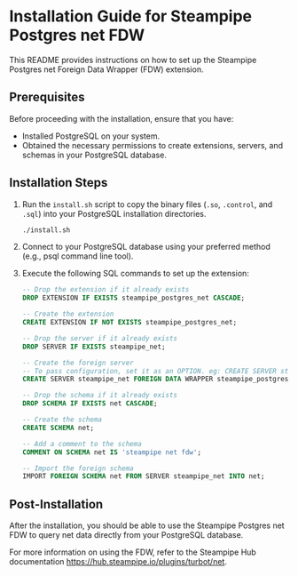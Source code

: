 # Installation Guide for Steampipe Postgres net FDW

This README provides instructions on how to set up the Steampipe Postgres net Foreign Data Wrapper (FDW) extension.

## Prerequisites

Before proceeding with the installation, ensure that you have:

- Installed PostgreSQL on your system.
- Obtained the necessary permissions to create extensions, servers, and schemas in your PostgreSQL database.

## Installation Steps

1. Run the `install.sh` script to copy the binary files (`.so`, `.control`, and `.sql`) into your PostgreSQL installation directories.

   ```bash
   ./install.sh
   ```

2. Connect to your PostgreSQL database using your preferred method (e.g., psql command line tool).

3. Execute the following SQL commands to set up the extension:

   ```sql
   -- Drop the extension if it already exists
   DROP EXTENSION IF EXISTS steampipe_postgres_net CASCADE;

   -- Create the extension
   CREATE EXTENSION IF NOT EXISTS steampipe_postgres_net;

   -- Drop the server if it already exists
   DROP SERVER IF EXISTS steampipe_net;

   -- Create the foreign server
   -- To pass configuration, set it as an OPTION. eg: CREATE SERVER steampipe_net FOREIGN DATA WRAPPER steampipe_postgres_net OPTIONS (config 'you_config_here');
   CREATE SERVER steampipe_net FOREIGN DATA WRAPPER steampipe_postgres_net;

   -- Drop the schema if it already exists
   DROP SCHEMA IF EXISTS net CASCADE;

   -- Create the schema
   CREATE SCHEMA net;

   -- Add a comment to the schema
   COMMENT ON SCHEMA net IS 'steampipe net fdw';

   -- Import the foreign schema
   IMPORT FOREIGN SCHEMA net FROM SERVER steampipe_net INTO net;
   ```

## Post-Installation

After the installation, you should be able to use the Steampipe Postgres net FDW to query net data directly from your PostgreSQL database.

For more information on using the FDW, refer to the Steampipe Hub documentation https://hub.steampipe.io/plugins/turbot/net.

